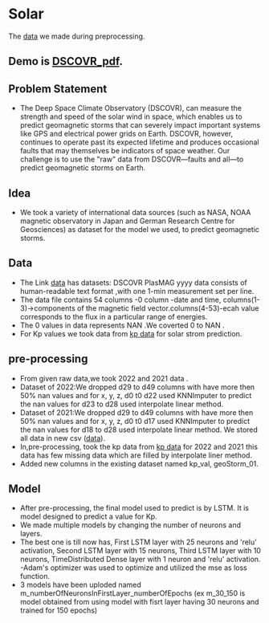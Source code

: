 # Solar
The [data](https://drive.google.com/drive/folders/1ZfTCTzwVR_ocT4d2z7GFagyXZpgfqjZ8) we made during preprocessing.
## Demo is [DSCOVR_pdf](https://github.com/MohdJunaiduddin/Solar/blob/main/Purple%20Modern%20Space%20Presentation.pdf).
## Problem Statement
- The Deep Space Climate Observatory (DSCOVR), can measure the strength and speed of the solar wind in space, which enables us to predict geomagnetic storms that can severely impact important systems like GPS and electrical power grids on Earth. DSCOVR, however, continues to operate past its expected lifetime and produces occasional faults that may themselves be indicators of space weather. Our challenge is to use the "raw" data from DSCOVR—faults and all—to predict geomagnetic storms on Earth.
## Idea
- We took a variety of international data sources (such as NASA, NOAA magnetic observatory in Japan and German Research Centre for Geosciences) as dataset for the model we used, to predict geomagnetic storms.
## Data
- The Link [data](https://www.spaceappschallenge.org/develop-the-oracle-of-dscovr-experimental-data-repository/) has datasets:
DSCOVR PlasMAG yyyy data consists of human-readable text format ,with one 1-min measurement set per line.
- The data file contains 54 columns -0 column -date and time, columns(1-3)->components of the magnetic field vector.columns(4-53)-ecah value corresponds to the flux in a particular range of energies.
- The 0 values in data represents NAN .We coverted 0 to NAN .
- For Kp values we took data from [kp data](https://kp.gfz-potsdam.de/en/data#c222) for solar strom prediction.
## pre-processing
- From given raw data,we took 2022 and 2021 data .
- Dataset of 2022:We dropped d29 to d49 columns with have more then 50% nan values and for x, y, z, d0 t0 d22 used KNNImputer to predict the nan values for d23 to d28 used interpolate linear method.
- Dataset of 2021:We dropped d29 to d49 columns with have more then 50% nan values
 and for x, y, z, d0 t0 d17 used KNNImputer to predict the nan values for
 d18 to d28 used interpolate linear method. We stored all data in new csv ([data](https://drive.google.com/drive/folders/1ZfTCTzwVR_ocT4d2z7GFagyXZpgfqjZ8)).
-  In,pre-processing, took the kp data from  [kp data](https://kp.gfz-potsdam.de/en/data#c222) for 2022 and 2021 this data has few missing data which are filled by interpolate liner method.
-   Added  new columns in the existing dataset named kp_val, geoStorm_01.
## Model
- After pre-processing, the final model used to predict is by LSTM. It is model designed to predict a value for Kp.
- We made multiple models by changing the number of neurons and layers.
- The best one is till now has, First LSTM layer with 25 neurons and 'relu' activation, Second LSTM layer with 15 neurons, Third LSTM layer with 10 neurons, TimeDistributed Dense layer with 1 neuron and 'relu' activation.
-Adam's optimizer was used to optimize and utilized the mse as loss function.
- 3 models have been uploded named m_numberOfNeuronsInFirstLayer_numberOfEpochs (ex m_30_150 is model obtained from using model with fisrt layer having 30 neurons and trained for 150 epochs)
